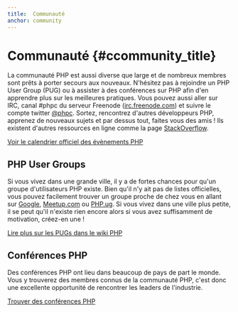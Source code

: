 ```yaml
---
title:  Communauté
anchor: community
---
```


# Communauté {#ccommunity_title}

La communauté PHP est aussi diverse que large et de nombreux membres sont prêts à porter secours aux nouveaux. 
N'hésitez pas à rejoindre un PHP User Group (PUG) ou à assister à des conférences sur PHP afin d'en apprendre plus sur 
les meilleures pratiques. Vous pouvez aussi aller sur IRC, canal #phpc du serveur Freenode ([irc.freenode.com][php-irc]) 
et suivre le compte twitter [@phpc][phpc-twitter]. Sortez, rencontrez d'autres développeurs PHP, apprenez de nouveaux 
sujets et par dessus tout, faites vous des amis ! Ils existent d'autres ressources en ligne comme la page [StackOverflow][php-so].

[Voir le calendrier officiel des évènements PHP][php-calendar]

## PHP User Groups

Si vous vivez dans une grande ville, il y a de fortes chances pour qu'un groupe d'utilisateurs PHP existe. Bien qu'il 
n'y ait pas de listes officielles, vous pouvez facilement trouver un groupe proche de chez vous en allant sur 
[Google][google], [Meetup.com][meetup] ou [PHP.ug][php-ug]. Si vous vivez dans une ville plus petite, il se peut qu'il 
n'existe rien encore alors si vous avez suffisamment de motivation, créez-en une !

[Lire plus sur les PUGs dans le wiki PHP][php-wiki]

## Conférences PHP

Des conférences PHP ont lieu dans beaucoup de pays de part le monde. Vous y trouverez des membres connus 
de la communauté PHP, c'est donc une excellente opportunité de rencontrer les leaders de l'industrie.

[Trouver des conférences PHP][php-conf]

[php-calendar]: http://www.php.net/cal.php
[google]: https://www.google.com/search?q=php+user+group+proche+de+chez+moi
[meetup]: http://www.meetup.com/find/
[php-ug]: http://php.ug
[php-wiki]: https://wiki.php.net/usergroups
[php-conf]: http://php.net/conferences/index.php
[phpc-twitter]: https://twitter.com/phpc
[php-irc]: http://webchat.freenode.net/?channels=phpc
[php-so]: http://stackoverflow.com/questions/tagged/php
